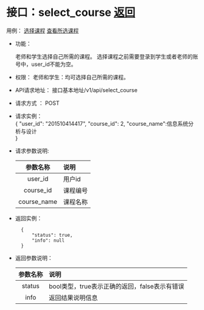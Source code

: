 # 接口：select_course  [返回](../README.md)
用例： [选择课程](../use_case/选择课程.md)  [查看所选课程](../use_case/查看所选课程.md)

- 功能：

    老师和学生选择自己所需的课程。
    选择课程之前需要登录到学生或者老师的账号中，user_id不能为空。
 
- 权限：
    老师和学生：均可选择自己所需的课程。
    
- API请求地址： 
    接口基本地址/v1/api/select_course

- 请求方式 ：
    POST
 
- 请求实例：  
        { 
            "user_id": "201510414417", 
            "course_id": 2,
            "course_name":信息系统分析与设计            
        }

- 请求参数说明:       
 
  |参数名称|说明|
  |:---------:|:--------------------------------------------------------|      
  |user_id|用户id|
  |course_id|课程编号|
  |course_name|课程名称|
 
- 返回实例：

        {         
            "status": true,
            "info": null
        }

- 返回参数说明：    
 
  |参数名称|说明|
  |:---------:|:--------------------------------------------------------|      
  |status|bool类型，true表示正确的返回，false表示有错误|
  |info|返回结果说明信息|



